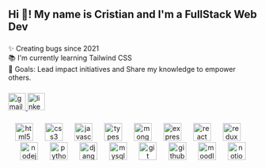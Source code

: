 <h2 align="left">Hi 👋! My name is Cristian and I'm a FullStack Web Dev</h2>

###

<p>
    ✨ Creating bugs since 2021 <br>
    📚 I'm currently learning Tailwind CSS<br>
    🎯 Goals: Lead impact initiatives and Share my knowledge to empower others.
</p>

###

<div align="left">
    <a href="cristian.guera.am@gmail.com" target="_blank">
        <img src="https://img.shields.io/static/v1?message=Gmail&logo=gmail&label=&color=D14836&logoColor=white&labelColor=&style=for-the-badge"
            height="35" alt="gmail logo" />
    </a>
    <a href="https://www.linkedin.com/in/cristianguerrait/" target="_blank">
        <img src="https://img.shields.io/static/v1?message=LinkedIn&logo=linkedin&label=&color=0077B5&logoColor=white&labelColor=&style=for-the-badge"
            height="35" alt="linkedin logo" />
    </a>
</div>

###

<div align="center">
    <img src="https://cdn.jsdelivr.net/gh/devicons/devicon/icons/html5/html5-original.svg" height="36"
        alt="html5 logo" />
    <img width="16" />
    <img src="https://cdn.jsdelivr.net/gh/devicons/devicon/icons/css3/css3-original.svg" height="36"
        alt="css3 logo" />
    <img width="16" />
    <img src="https://cdn.jsdelivr.net/gh/devicons/devicon/icons/javascript/javascript-original.svg" height="36"
        alt="javascript logo" />
    <img width="16" />
    <img src="https://cdn.jsdelivr.net/gh/devicons/devicon/icons/typescript/typescript-original.svg" height="36"
        alt="typescript logo" />
    <img width="16" />
    <img src="https://cdn.jsdelivr.net/gh/devicons/devicon/icons/mongodb/mongodb-original.svg" height="36"
        alt="mongodb logo" />
    <img width="16" />
    <img src="https://cdn.jsdelivr.net/gh/devicons/devicon/icons/express/express-original.svg" height="36"
        alt="express logo" />
    <img width="16" />
    <img src="https://cdn.jsdelivr.net/gh/devicons/devicon/icons/react/react-original.svg" height="36"
        alt="react logo" />
    <img width="16" />
    <img src="https://cdn.jsdelivr.net/gh/devicons/devicon/icons/redux/redux-original.svg" height="36"
        alt="redux logo" />
    <img width="16" />
    <img src="https://cdn.jsdelivr.net/gh/devicons/devicon/icons/nodejs/nodejs-original.svg" height="36"
        alt="nodejs logo" />
    <img width="16" />
    <img src="https://cdn.jsdelivr.net/gh/devicons/devicon/icons/python/python-original.svg" height="36"
        alt="python logo" />
    <img width="16" />
    <img src="https://cdn.jsdelivr.net/gh/devicons/devicon/icons/django/django-plain.svg" height="36"
        alt="django logo" />
    <img width="16" />
    <img src="https://cdn.jsdelivr.net/gh/devicons/devicon/icons/mysql/mysql-original.svg" height="36"
        alt="mysql logo" />
    <img width="16" />
    <img src="https://cdn.jsdelivr.net/gh/devicons/devicon/icons/git/git-original.svg" height="36" alt="git logo" />
    <img width="16" />
    <img src="https://cdn.jsdelivr.net/gh/devicons/devicon/icons/github/github-original.svg" height="36"
        alt="github logo" />
    <img width="16" />
    <img src="https://cdn.jsdelivr.net/gh/devicons/devicon/icons/moodle/moodle-original.svg" height="36"
        alt="moodle logo" />
    <img width="16" />
    <img src="https://cdn.jsdelivr.net/gh/devicons/devicon/icons/notion/notion-original.svg" height="36"
        alt="notion logo" />
</div>
